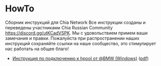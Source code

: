 # HowTo
Сборник инструкций для Chia Network
Все инструкции созданы и переведены участниками Chia Russian Community <https://discord.gg/utKCadVSPK>. Мы с удовольствием примем ваши замечания и правки.
Пожалуйста при распространении наших инструкций сохраняйте ссылки на наше сообщество, это стимулирует нас работать на общее благо!

- [Инструкция по подключению к hpool от @BMW (Windows)](hpool/Windows.md) ([pdf](https://github.com/chia-net-ru/HowTo/raw/main/hpool/hpool_windows.pdf))
